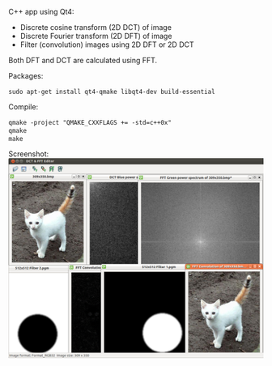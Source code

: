 C++ app using Qt4:
* Discrete cosine transform (2D DCT) of image
* Discrete Fourier transform (2D DFT) of image
* Filter (convolution) images using 2D DFT or 2D DCT

Both DFT and DCT are calculated using FFT.

Packages:
```
sudo apt-get install qt4-qmake libqt4-dev build-essential
```

Compile:
```
qmake -project "QMAKE_CXXFLAGS += -std=c++0x"
qmake
make
```

Screenshot:
![Alt text](/images/screen.jpeg "Screenshot")
